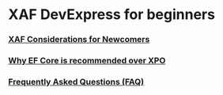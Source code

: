 

# XAF DevExpress for beginners

### [XAF Considerations for Newcomers](https://github.com/jjcolumb/XAF-Docs-Spanish/blob/master/newcomers.en.md)
### [Why EF Core is recommended over XPO]()
### [Frequently Asked Questions (FAQ)]()
